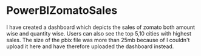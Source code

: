 # PowerBIZomatoSales

I have created a dashboard which depicts the sales of zomato both amount wise and quantity wise. Users can also see the top 5,10 cities with highest sales. The size of the pbix file was more than 25mb because of I couldn't upload it here and have therefore uploaded the dashboard instead.
